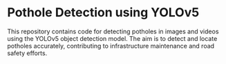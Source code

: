 # Pothole Detection using YOLOv5
This repository contains code for detecting potholes in images and videos using the YOLOv5 object detection model. The aim is to detect and locate potholes accurately, contributing to infrastructure maintenance and road safety efforts.
